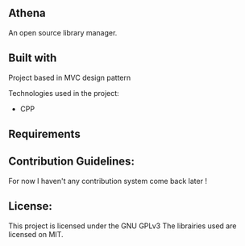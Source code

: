 ## Athena

An open source library manager.

## Built with

Project based in MVC design pattern

Technologies used in the project:

* CPP

## Requirements

## Contribution Guidelines:

For now I haven't any contribution system come back later !

## License:

This project is licensed under the GNU GPLv3
The librairies used are licensed on MIT.